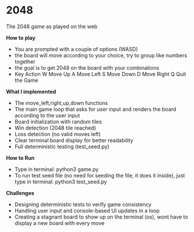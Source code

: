 # 2048
The 2048 game as played on the web


**How to play**
- You are prompted with a couple of options (WASD)
- the board will move according to your choice, try to group like numbers together
- the goal is to get 2048 on the board with your combinations
- Key	Action
W	Move Up
A	Move Left
S	Move Down
D	Move Right
Q	Quit the Game


**What I implemented**
- The move_left,right,up,down functions
- The main game loop that asks for user input and renders the board according to the user input
- Board initialization with random tiles
- Win detection (2048 tile reached)
- Loss detection (no valid moves left)
- Clear terminal board display for better readability
- Full deterministic testing (test_seed.py)


**How to Run**
- Type in terminal:  python3 game.py
- To run test seed file (no need for seeding the file, it does it inside), just type in terminal: python3 test_seed.py


**Challenges**
- Designing deterministic tests to verify game consistency
- Handling user input and console-based UI updates in a loop
- Creating a stagnant board to show up on the terminal (os), wont have to display a new board with every move



